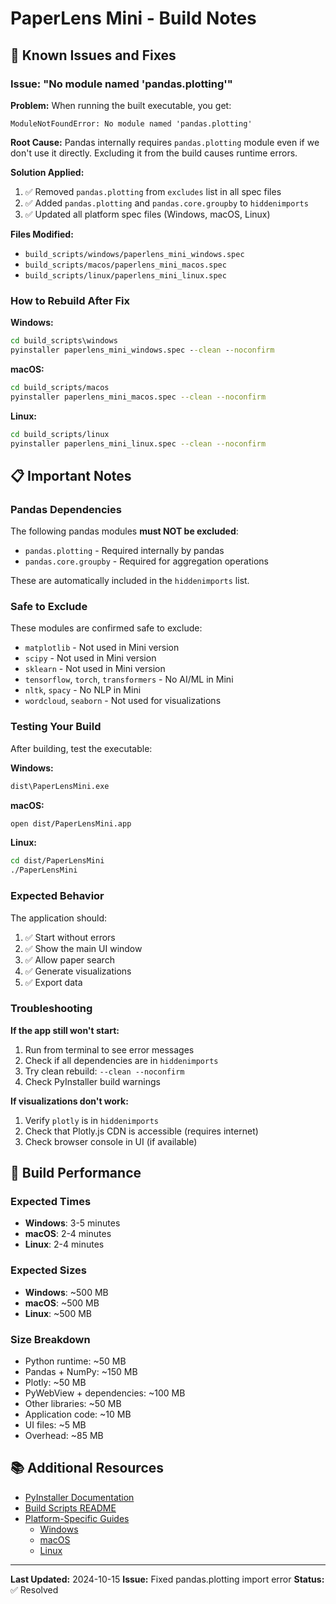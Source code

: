 # PaperLens Mini - Build Notes

## 🔧 Known Issues and Fixes

### Issue: "No module named 'pandas.plotting'"

**Problem:**
When running the built executable, you get:
```
ModuleNotFoundError: No module named 'pandas.plotting'
```

**Root Cause:**
Pandas internally requires `pandas.plotting` module even if we don't use it directly. Excluding it from the build causes runtime errors.

**Solution Applied:**
1. ✅ Removed `pandas.plotting` from `excludes` list in all spec files
2. ✅ Added `pandas.plotting` and `pandas.core.groupby` to `hiddenimports`
3. ✅ Updated all platform spec files (Windows, macOS, Linux)

**Files Modified:**
- `build_scripts/windows/paperlens_mini_windows.spec`
- `build_scripts/macos/paperlens_mini_macos.spec`
- `build_scripts/linux/paperlens_mini_linux.spec`

### How to Rebuild After Fix

**Windows:**
```cmd
cd build_scripts\windows
pyinstaller paperlens_mini_windows.spec --clean --noconfirm
```

**macOS:**
```bash
cd build_scripts/macos
pyinstaller paperlens_mini_macos.spec --clean --noconfirm
```

**Linux:**
```bash
cd build_scripts/linux
pyinstaller paperlens_mini_linux.spec --clean --noconfirm
```

## 📋 Important Notes

### Pandas Dependencies
The following pandas modules **must NOT be excluded**:
- `pandas.plotting` - Required internally by pandas
- `pandas.core.groupby` - Required for aggregation operations

These are automatically included in the `hiddenimports` list.

### Safe to Exclude
These modules are confirmed safe to exclude:
- `matplotlib` - Not used in Mini version
- `scipy` - Not used in Mini version
- `sklearn` - Not used in Mini version
- `tensorflow`, `torch`, `transformers` - No AI/ML in Mini
- `nltk`, `spacy` - No NLP in Mini
- `wordcloud`, `seaborn` - Not used for visualizations

### Testing Your Build

After building, test the executable:

**Windows:**
```cmd
dist\PaperLensMini.exe
```

**macOS:**
```bash
open dist/PaperLensMini.app
```

**Linux:**
```bash
cd dist/PaperLensMini
./PaperLensMini
```

### Expected Behavior
The application should:
1. ✅ Start without errors
2. ✅ Show the main UI window
3. ✅ Allow paper search
4. ✅ Generate visualizations
5. ✅ Export data

### Troubleshooting

**If the app still won't start:**
1. Run from terminal to see error messages
2. Check if all dependencies are in `hiddenimports`
3. Try clean rebuild: `--clean --noconfirm`
4. Check PyInstaller build warnings

**If visualizations don't work:**
1. Verify `plotly` is in `hiddenimports`
2. Check that Plotly.js CDN is accessible (requires internet)
3. Check browser console in UI (if available)

## 🚀 Build Performance

### Expected Times
- **Windows**: 3-5 minutes
- **macOS**: 2-4 minutes
- **Linux**: 2-4 minutes

### Expected Sizes
- **Windows**: ~500 MB
- **macOS**: ~500 MB
- **Linux**: ~500 MB

### Size Breakdown
- Python runtime: ~50 MB
- Pandas + NumPy: ~150 MB
- Plotly: ~50 MB
- PyWebView + dependencies: ~100 MB
- Other libraries: ~50 MB
- Application code: ~10 MB
- UI files: ~5 MB
- Overhead: ~85 MB

## 📚 Additional Resources

- [PyInstaller Documentation](https://pyinstaller.org/en/stable/)
- [Build Scripts README](build_scripts/README.md)
- [Platform-Specific Guides](build_scripts/)
  - [Windows](build_scripts/windows/README.md)
  - [macOS](build_scripts/macos/README.md)
  - [Linux](build_scripts/linux/README.md)

---

**Last Updated:** 2024-10-15
**Issue:** Fixed pandas.plotting import error
**Status:** ✅ Resolved
